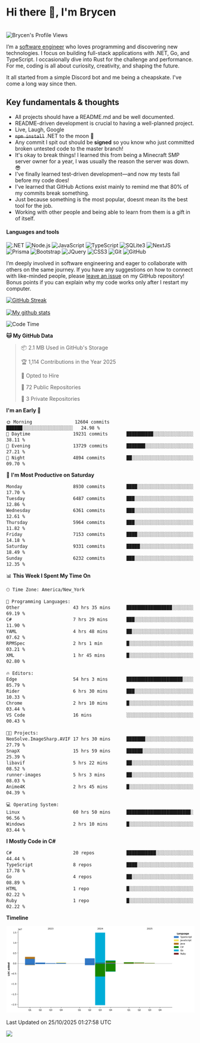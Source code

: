 # Hi there 👋, I'm Brycen

<br>
<img src="https://komarev.com/ghpvc/?username=BrycensRanch" alt="Brycen's Profile Views" />

I’m a [software engineer](https://en.wikipedia.org/wiki/Software_engineering) who loves programming and discovering new technologies. I focus on building full-stack applications with .NET, Go, and TypeScript. I occasionally dive into Rust for the challenge and performance. For me, coding is all about curiosity, creativity, and shaping the future.

It all started from a simple Discord bot and me being a cheapskate. I've come a long way since then.

## Key fundamentals & thoughts

- All projects should have a README.md and be well documented.
- README-driven development is crucial to having a well-planned project.
- Live, Laugh, Google
- ~~`npm install`~~ .NET to the moon 🚀
- Any commit I spit out should be **signed** so you know who just committed broken untested code to the master branch!
- It's okay to break things! I learned this from being a Minecraft SMP server owner for a year, I was usually the reason the server was down. 😎
- I've finally learned test-driven development—and now my tests fail before my code does!
- I've learned that GitHub Actions exist mainly to remind me that 80% of my commits break something.
- Just because something is the most popular, doesnt mean its the best tool for the job.
- Working with other people and being able to learn from them is a gift in of itself.


<h4>Languages and tools</h4>
<p>
  <img src="https://img.shields.io/badge/.NET-%23512BD4.svg?&style=for-the-badge&logo=dotnet&logoColor=white" alt=".NET" />
  <img src="https://img.shields.io/badge/node.js%20-%2343853D.svg?&style=for-the-badge&logo=node.js&logoColor=white" alt="Node.js" />
  <img src="https://img.shields.io/badge/javascript%20-%23323330.svg?&style=for-the-badge&logo=javascript&logoColor=%23F7DF1E" alt="JavaScript" />
  <img src="https://img.shields.io/badge/typescript%20-%23323330.svg?&style=for-the-badge&logo=typescript&logoColor=#3467eb" alt="TypeScript" />
  <img src="https://img.shields.io/badge/sqlite3%20-%23323330.svg?&style=for-the-badge&logo=sqlite&logoColor=#3467eb" alt="SQLite3" />
  <img src="https://img.shields.io/badge/Next.JS%20-%23323330.svg?&style=for-the-badge&logo=next.js&logoColor=#3467eb" alt="NextJS" />
  <img src="https://img.shields.io/badge/Prisma%20-%23323330.svg?&style=for-the-badge&logo=prisma&logoColor=#3467eb" alt="Prisma" />
  <img src="https://img.shields.io/badge/bootstrap%20-%23323330.svg?&style=for-the-badge&logo=bootstrap" alt="Bootstrap" />
  <img src="https://img.shields.io/badge/jquery%20-%23323330.svg?&style=for-the-badge&logo=jquery" alt="JQuery" />
  <img src="https://img.shields.io/badge/css3%20-%23323330.svg?&style=for-the-badge&logo=css3" alt="CSS3" />
  <img src="https://img.shields.io/badge/git%20-%23323330.svg?&style=for-the-badge&logo=git" alt="Git" />
  <img src="https://img.shields.io/badge/github%20-%23323330.svg?&style=for-the-badge&logo=github" alt="GitHub" />
</p>

I’m deeply involved in software engineering and eager to collaborate with others on the same journey. If you have any suggestions on how to connect with like-minded people, please [leave an issue](https://github.com/BrycensRanch/BrycensRanch/issues/new) on my GitHub repository! Bonus points if you can explain why my code works only after I restart my computer. 

<p><a href="https://git.io/streak-stats"><img src=https://github-readme-streak-stats-eight.vercel.app?user=BrycensRanch&amp;theme=dark&amp;hide_border=true&fire=EB5454&amp;ring=0CEB19" alt="GitHub Streak"></a></p>

<a href="https://github.com/anuraghazra/github-readme-stats">
  <img align="center" src="https://github-readme-stats.anuraghazra1.vercel.app/api?username=BrycensRanch&show_icons=true&line_height=27&include_all_commits=true" alt="My github stats" />
</a>

<!--START_SECTION:waka-->
![Code Time](http://img.shields.io/badge/Code%20Time-2%2C960%20hrs%204%20mins-blue)

**🐱 My GitHub Data** 

> 📦 2.1 MB Used in GitHub's Storage 
 > 
> 🏆 1,114 Contributions in the Year 2025
 > 
> 💼 Opted to Hire
 > 
> 📜 72 Public Repositories 
 > 
> 🔑 3 Private Repositories 
 > 
**I'm an Early 🐤** 

```text
🌞 Morning                12604 commits       ██████░░░░░░░░░░░░░░░░░░░   24.98 % 
🌆 Daytime                19231 commits       ██████████░░░░░░░░░░░░░░░   38.11 % 
🌃 Evening                13729 commits       ███████░░░░░░░░░░░░░░░░░░   27.21 % 
🌙 Night                  4894 commits        ██░░░░░░░░░░░░░░░░░░░░░░░   09.70 % 
```
📅 **I'm Most Productive on Saturday** 

```text
Monday                   8930 commits        ████░░░░░░░░░░░░░░░░░░░░░   17.70 % 
Tuesday                  6487 commits        ███░░░░░░░░░░░░░░░░░░░░░░   12.86 % 
Wednesday                6361 commits        ███░░░░░░░░░░░░░░░░░░░░░░   12.61 % 
Thursday                 5964 commits        ███░░░░░░░░░░░░░░░░░░░░░░   11.82 % 
Friday                   7153 commits        ████░░░░░░░░░░░░░░░░░░░░░   14.18 % 
Saturday                 9331 commits        █████░░░░░░░░░░░░░░░░░░░░   18.49 % 
Sunday                   6232 commits        ███░░░░░░░░░░░░░░░░░░░░░░   12.35 % 
```


📊 **This Week I Spent My Time On** 

```text
🕑︎ Time Zone: America/New_York

💬 Programming Languages: 
Other                    43 hrs 35 mins      █████████████████░░░░░░░░   69.19 % 
C#                       7 hrs 29 mins       ███░░░░░░░░░░░░░░░░░░░░░░   11.90 % 
YAML                     4 hrs 48 mins       ██░░░░░░░░░░░░░░░░░░░░░░░   07.62 % 
RPMSpec                  2 hrs 1 min         █░░░░░░░░░░░░░░░░░░░░░░░░   03.21 % 
XML                      1 hr 45 mins        █░░░░░░░░░░░░░░░░░░░░░░░░   02.80 % 

🔥 Editors: 
Edge                     54 hrs 3 mins       █████████████████████░░░░   85.79 % 
Rider                    6 hrs 30 mins       ███░░░░░░░░░░░░░░░░░░░░░░   10.33 % 
Chrome                   2 hrs 10 mins       █░░░░░░░░░░░░░░░░░░░░░░░░   03.44 % 
VS Code                  16 mins             ░░░░░░░░░░░░░░░░░░░░░░░░░   00.43 % 

🐱‍💻 Projects: 
NeoSolve.ImageSharp.AVIF 17 hrs 30 mins      ███████░░░░░░░░░░░░░░░░░░   27.79 % 
SnapX                    15 hrs 59 mins      ██████░░░░░░░░░░░░░░░░░░░   25.39 % 
libavif                  5 hrs 22 mins       ██░░░░░░░░░░░░░░░░░░░░░░░   08.52 % 
runner-images            5 hrs 3 mins        ██░░░░░░░░░░░░░░░░░░░░░░░   08.03 % 
Anime4K                  2 hrs 45 mins       █░░░░░░░░░░░░░░░░░░░░░░░░   04.39 % 

💻 Operating System: 
Linux                    60 hrs 50 mins      ████████████████████████░   96.56 % 
Windows                  2 hrs 10 mins       █░░░░░░░░░░░░░░░░░░░░░░░░   03.44 % 
```

**I Mostly Code in C#** 

```text
C#                       20 repos            ███████████░░░░░░░░░░░░░░   44.44 % 
TypeScript               8 repos             ████░░░░░░░░░░░░░░░░░░░░░   17.78 % 
Go                       4 repos             ██░░░░░░░░░░░░░░░░░░░░░░░   08.89 % 
HTML                     1 repo              █░░░░░░░░░░░░░░░░░░░░░░░░   02.22 % 
Ruby                     1 repo              █░░░░░░░░░░░░░░░░░░░░░░░░   02.22 % 
```



**Timeline**

![Lines of Code chart](https://raw.githubusercontent.com/BrycensRanch/BrycensRanch/main/assets/bar_graph.png)


 Last Updated on 25/10/2025 01:27:58 UTC
<!--END_SECTION:waka-->

<img src="https://media1.tenor.com/m/lHB4puQoi8MAAAAC/eggnog-penguins-of-madagasgar.gif" />

<!--
**BrycensRanch/BrycensRanch** is a ✨ _special_ ✨ repository because its `README.md` (this file) appears on your GitHub profile.

Here are some ideas to get you started:

- 🔭 I’m currently working on ...
- 🌱 I’m currently learning ...
- 👯 I’m looking to collaborate on ...
- 🤔 I’m looking for help with ...
- 💬 Ask me about ...
- 📫 How to reach me: ...
- 😄 Pronouns: ...
- ⚡ Fun fact: ...
-->
